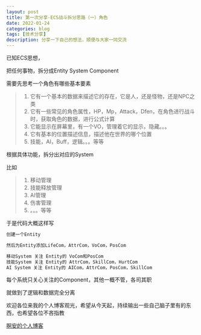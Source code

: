 ```yaml
---
layout: post
title: 第一次分享-ECS战斗拆分思路（一）角色
date: 2022-01-24
categories: blog
tags: [技术分享]
description: 分享一下自己的想法，顺便与大家一同交流
---
```


已知ECS思想，

把任何事物，拆分成Entity System Component

需要先思考一个角色有哪些基本要素

>1. 它有一个基本的数据来描述它的存在，它是人，还是怪物，还是NPC之类
>2. 它有一些常见的角色属性，HP，Mp，Attack，Dfen，在角色进行战斗时，获取角色的数据，进行公式计算
>3. 它能显示在屏幕里，有一个VO，管理着它的显示，隐藏。。。
>4. 它有基本的位置描述信息，描述他在世界的哪个位置
>5. 技能，AI，Buff，逻辑。。。等等

根据具体功能，拆分出对应的System

比如
>1. 移动管理
>2. 技能释放管理
>3. AI管理
>4. 伤害管理
>5. 。。。等等

于是代码大概这样写

```javascript
创建一个Entity

然后为Entity添加LifeCom，AttrCom，VoCom，PosCom

移动System 关注 Entity的 VoCom和PosCom
技能System 关注 Entity的 AttrCom，SkillCom，HurtCom
AI System 关注 Entity的 AICom，AttrCom，PosCom，SkillCom
```
每个系统只关心关注的Component，其他一概不管，各司其职

就做到了逻辑和数据完全分离

欢迎各位来我的个人博客观光，希望从今天起，持续输出一些自己脑子里有的东西，也希望各位不吝指教

[啊安的个人博客](https://050602.github.io/)